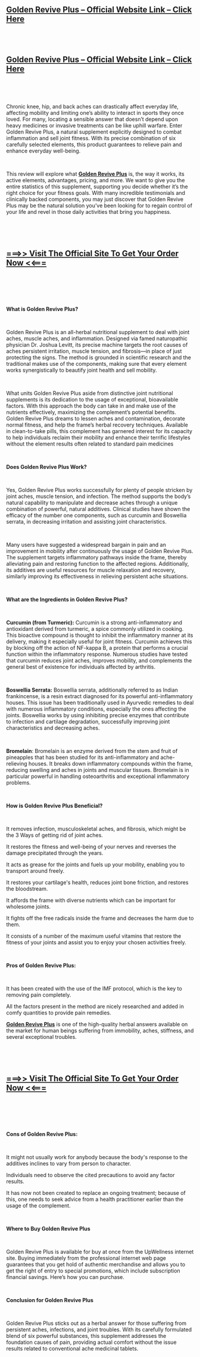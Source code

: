 <h2><strong><a href="https://taptonow.com/buy-goldenreviveplus/">Golden Revive Plus &ndash; Official Website Link &ndash; Click Here</a></strong></h2>
<h2>&nbsp;</h2>
<h2><strong><a href="https://taptonow.com/buy-goldenreviveplus/">Golden Revive Plus &ndash; Official Website Link &ndash; Click Here</a></strong></h2>
<p>&nbsp;</p>
<p>&nbsp;</p>
<p>Chronic knee, hip, and back aches can drastically affect everyday life, affecting mobility and limiting one&rsquo;s ability to interact in sports they once loved. For many, locating a sensible answer that doesn&rsquo;t depend upon heavy medicines or invasive treatments can be like uphill warfare. Enter Golden Revive Plus, a natural supplement explicitly designed to combat inflammation and sell joint fitness. With its precise combination of six carefully selected elements, this product guarantees to relieve pain and enhance everyday well-being.</p>
<p>&nbsp;</p>
<p>This review will explore what <a href="https://taptonow.com/buy-goldenreviveplus/"><strong>Golden Revive Plus</strong></a> is, the way it works, its active elements, advantages, pricing, and more. We want to give you the entire statistics of this supplement, supporting you decide whether it&rsquo;s the right choice for your fitness goals. With many incredible testimonials and clinically backed components, you may just discover that Golden Revive Plus may be the natural solution you&rsquo;ve been looking for to regain control of your life and revel in those daily activities that bring you happiness.</p>
<p>&nbsp;</p>
<p>&nbsp;</p>
<h2><strong><a href="https://taptonow.com/buy-goldenreviveplus/">===&gt;&gt; Visit The Official Site To Get Your Order Now &lt;&lt;===</a></strong></h2>
<h2>&nbsp;</h2>
<p>&nbsp;</p>
<p><strong>What is Golden Revive Plus?</strong></p>
<p>&nbsp;</p>
<p>Golden Revive Plus is an all-herbal nutritional supplement to deal with joint aches, muscle aches, and inflammation. Designed via famed naturopathic physician Dr. Joshua Levitt, its precise machine targets the root causes of aches persistent irritation, muscle tension, and fibrosis&mdash;in place of just protecting the signs. The method is grounded in scientific research and the traditional makes use of the components, making sure that every element works synergistically to beautify joint health and sell mobility.</p>
<p>&nbsp;</p>
<p>What units Golden Revive Plus aside from distinctive joint nutritional supplements is its dedication to the usage of exceptional, bioavailable factors. With this approach the body can take in and make use of the nutrients effectively, maximizing the complement&rsquo;s potential benefits. Golden Revive Plus dreams to lessen aches and contamination, decorate normal fitness, and help the frame&rsquo;s herbal recovery techniques. Available in clean-to-take pills, this complement has garnered interest for its capacity to help individuals reclaim their mobility and enhance their terrific lifestyles without the element results often related to standard pain medicines</p>
<p>&nbsp;</p>
<p><strong>Does Golden Revive Plus Work?</strong></p>
<p>&nbsp;</p>
<p>Yes, Golden Revive Plus works successfully for plenty of people stricken by joint aches, muscle tension, and infection. The method supports the body&rsquo;s natural capability to manipulate and decrease aches through a unique combination of powerful, natural additives. Clinical studies have shown the efficacy of the number one components, such as curcumin and Boswellia serrata, in decreasing irritation and assisting joint characteristics.</p>
<p>&nbsp;</p>
<p>Many users have suggested a widespread bargain in pain and an improvement in mobility after continuously the usage of Golden Revive Plus. The supplement targets inflammatory pathways inside the frame, thereby alleviating pain and restoring function to the affected regions. Additionally, its additives are useful resources for muscle relaxation and recovery, similarly improving its effectiveness in relieving persistent ache situations.</p>
<p>&nbsp;</p>
<p><strong>What are the Ingredients in Golden Revive Plus?</strong></p>
<p>&nbsp;</p>
<p><strong>Curcumin (from Turmeric):</strong> Curcumin is a strong anti-inflammatory and antioxidant derived from turmeric, a spice commonly utilized in cooking. This bioactive compound is thought to inhibit the inflammatory manner at its delivery, making it especially useful for joint fitness. Curcumin achieves this by blocking off the action of NF-kappa B, a protein that performs a crucial function within the inflammatory response. Numerous studies have tested that curcumin reduces joint aches, improves mobility, and complements the general best of existence for individuals affected by arthritis.</p>
<p>&nbsp;</p>
<p><strong>Boswellia Serrata:</strong> Boswellia serrata, additionally referred to as Indian frankincense, is a resin extract diagnosed for its powerful anti-inflammatory houses. This issue has been traditionally used in Ayurvedic remedies to deal with numerous inflammatory conditions, especially the ones affecting the joints. Boswellia works by using inhibiting precise enzymes that contribute to infection and cartilage degradation, successfully improving joint characteristics and decreasing aches.</p>
<p>&nbsp;</p>
<p><strong>Bromelain</strong>: Bromelain is an enzyme derived from the stem and fruit of pineapples that has been studied for its anti-inflammatory and ache-relieving houses. It breaks down inflammatory compounds within the frame, reducing swelling and aches in joints and muscular tissues. Bromelain is in particular powerful in handling osteoarthritis and exceptional inflammatory problems.</p>
<p>&nbsp;</p>
<p><strong>How is Golden Revive Plus Beneficial?</strong></p>
<p>&nbsp;</p>
<p>It removes infection, musculoskeletal aches, and fibrosis, which might be the 3 Ways of getting rid of joint aches.</p>
<p>It restores the fitness and well-being of your nerves and reverses the damage precipitated through the years.</p>
<p>It acts as grease for the joints and fuels up your mobility, enabling you to transport around freely.</p>
<p>It restores your cartilage's health, reduces joint bone friction, and restores the bloodstream.</p>
<p>It affords the frame with diverse nutrients which can be important for wholesome joints.</p>
<p>It fights off the free radicals inside the frame and decreases the harm due to them.</p>
<p>It consists of a number of the maximum useful vitamins that restore the fitness of your joints and assist you to enjoy your chosen activities freely.</p>
<p>&nbsp;</p>
<p><strong>Pros of Golden Revive Plus:</strong></p>
<p>&nbsp;</p>
<p>It has been created with the use of the IMF protocol, which is the key to removing pain completely.</p>
<p>All the factors present in the method are nicely researched and added in comfy quantities to provide pain remedies.</p>
<p><a href="https://taptonow.com/buy-goldenreviveplus/"><strong>Golden Revive Plus</strong></a> is one of the high-quality herbal answers available on the market for human beings suffering from immobility, aches, stiffness, and several exceptional troubles.</p>
<p>&nbsp;</p>
<p>&nbsp;</p>
<h2><strong><a href="https://taptonow.com/buy-goldenreviveplus/">===&gt;&gt; Visit The Official Site To Get Your Order Now &lt;&lt;===</a></strong></h2>
<h2>&nbsp;</h2>
<p>&nbsp;</p>
<p><strong>Cons of Golden Revive Plus:</strong></p>
<p>&nbsp;</p>
<p>It might not usually work for anybody because the body's response to the additives inclines to vary from person to character.</p>
<p>Individuals need to observe the cited precautions to avoid any factor results.</p>
<p>It has now not been created to replace an ongoing treatment; because of this, one needs to seek advice from a health practitioner earlier than the usage of the complement.</p>
<p>&nbsp;</p>
<p><strong>Where to Buy Golden Revive Plus</strong></p>
<p>&nbsp;</p>
<p>Golden Revive Plus is available for buy at once from the UpWellness internet site. Buying immediately from the professional internet web page guarantees that you get hold of authentic merchandise and allows you to get the right of entry to special promotions, which include subscription financial savings. Here&rsquo;s how you can purchase.</p>
<p>&nbsp;</p>
<p><strong>Conclusion for Golden Revive Plus</strong></p>
<p>&nbsp;</p>
<p>Golden Revive Plus sticks out as a herbal answer for those suffering from persistent aches, infections, and joint troubles. With its carefully formulated blend of six powerful substances, this supplement addresses the foundation causes of pain, providing actual comfort without the issue results related to conventional ache medicinal tablets.</p>

